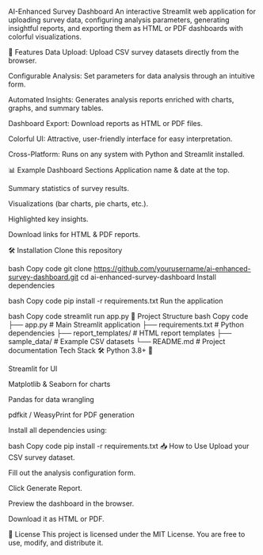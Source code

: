 AI-Enhanced Survey Dashboard
An interactive Streamlit web application for uploading survey data, configuring analysis parameters, generating insightful reports, and exporting them as HTML or PDF dashboards with colorful visualizations.

🚀 Features
Data Upload: Upload CSV survey datasets directly from the browser.

Configurable Analysis: Set parameters for data analysis through an intuitive form.

Automated Insights: Generates analysis reports enriched with charts, graphs, and summary tables.

Dashboard Export: Download reports as HTML or PDF files.

Colorful UI: Attractive, user-friendly interface for easy interpretation.

Cross-Platform: Runs on any system with Python and Streamlit installed.

📊 Example Dashboard Sections
Application name & date at the top.

Summary statistics of survey results.

Visualizations (bar charts, pie charts, etc.).

Highlighted key insights.

Download links for HTML & PDF reports.

🛠 Installation
Clone this repository

bash
Copy code
git clone https://github.com/yourusername/ai-enhanced-survey-dashboard.git
cd ai-enhanced-survey-dashboard
Install dependencies

bash
Copy code
pip install -r requirements.txt
Run the application

bash
Copy code
streamlit run app.py
📂 Project Structure
bash
Copy code
├── app.py                  # Main Streamlit application
├── requirements.txt        # Python dependencies
├── report_templates/       # HTML report templates
├── sample_data/            # Example CSV datasets
└── README.md               # Project documentation
Tech Stack 🛠️
Python  3.8+ 🐍

Streamlit for UI

Matplotlib & Seaborn for charts

Pandas for data wrangling

pdfkit / WeasyPrint for PDF generation

Install all dependencies using:

bash
Copy code
pip install -r requirements.txt
📥 How to Use
Upload your CSV survey dataset.

Fill out the analysis configuration form.

Click Generate Report.

Preview the dashboard in the browser.

Download it as HTML or PDF.


📜 License
This project is licensed under the MIT License. You are free to use, modify, and distribute it.

